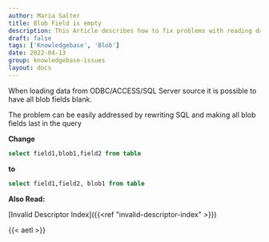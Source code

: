 ```yaml
---
author: Maria Salter
title: Blob Field is empty
description: This Article describes how to fix problems with reading data from Blob fields
draft: false
tags: ['Knowledgebase', 'Blob']
date: 2022-04-13
group: knowledgebase-issues
layout: docs
---
```


When loading data from ODBC/ACCESS/SQL Server source it is possible to have all blob fields blank.

The problem can be easily addressed by rewriting SQL and making all blob fields last in the query

**Change**

```sql
select field1,blob1,field2 from table
```

**to**

```sql
select field1,field2, blob1 from table
```

**Also Read:**

[Invalid Descriptor Index]({{<ref "invalid-descriptor-index" >}})

{{< aetl >}}
